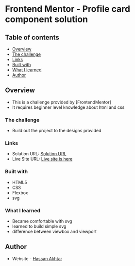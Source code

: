 # Frontend Mentor - Profile card component solution

## Table of contents

- [Overview](#overview)
- [The challenge](#the-challenge)
- [Links](#links)
- [Built with](#built-with)
- [What I learned](#what-i-learned)
- [Author](#author)

## Overview

- This is a challenge provided by [FrontendMentor]
- It requires beginner level knowledge about html and css

### The challenge

- Build out the project to the designs provided

### Links

- Solution URL: [Solution URL](https://github.com/HassanAkhtar8/Profile-Card)
- Live Site URL: [Live site is here](https://hassanakhtar8.github.io/Profile-Card/)

### Built with

- HTML5
- CSS
- Flexbox
- svg

### What I learned

- Became comfortable with svg
- learned to build simple svg
- difference between viewbox and viewport


## Author

- Website - [Hassan Akhtar](https://github.com/HassanAkhtar8)
